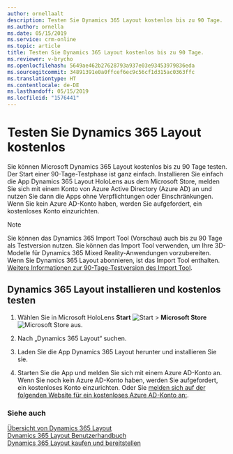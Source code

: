 ```yaml
---
author: ornellaalt
description: Testen Sie Dynamics 365 Layout kostenlos bis zu 90 Tage.
ms.author: ornella
ms.date: 05/15/2019
ms.service: crm-online
ms.topic: article
title: Testen Sie Dynamics 365 Layout kostenlos bis zu 90 Tage.
ms.reviewer: v-brycho
ms.openlocfilehash: 5649ae462b27628793a937e03e93453979836eda
ms.sourcegitcommit: 34891391e0a0ffcef6ec9c56cf1d315ac0363ffc
ms.translationtype: HT
ms.contentlocale: de-DE
ms.lasthandoff: 05/15/2019
ms.locfileid: "1576441"
---
```

# <a name="try-dynamics-365-layout-for-free"></a>Testen Sie Dynamics 365 Layout kostenlos

Sie können Microsoft Dynamics 365 Layout kostenlos bis zu 90 Tage testen. Der Start einer 90-Tage-Testphase ist ganz einfach. Installieren Sie einfach die App Dynamics 365 Layout HoloLens aus dem Microsoft Store, melden Sie sich mit einem Konto von Azure Active Directory (Azure AD) an und nutzen Sie dann die Apps ohne Verpflichtungen oder Einschränkungen. Wenn Sie kein Azure AD-Konto haben, werden Sie aufgefordert, ein kostenloses Konto einzurichten.

> [!NOTE]
> Sie können das Dynamics 365 Import Tool (Vorschau) auch bis zu 90 Tage als Testversion nutzen. Sie können das Import Tool verwenden, um Ihre 3D-Modelle für Dynamics 365 Mixed Reality-Anwendungen vorzubereiten. Wenn Sie Dynamics 365 Layout abonnieren, ist das Import Tool enthalten. [Weitere Informationen zur 90-Tage-Testversion des Import Tool](https://docs.microsoft.com/en-us/dynamics365/mixed-reality/import-tool/try-import-tool-free).

## <a name="install-dynamics-365-layout-and-try-it-out-for-free"></a>Dynamics 365 Layout installieren und kostenlos testen

1. Wählen Sie in Microsoft HoloLens **Start** ![Start](media/d2a2ae5e90bdd0e0642abb5458af1016.png "Start") \> **Microsoft Store** ![Microsoft Store](media/2ac602b5a7855d312f3e7d924732acca.png "Microsoft Store") aus.

2. Nach „Dynamics 365 Layout“ suchen.

3. Laden Sie die App Dynamics 365 Layout herunter und installieren Sie sie.

4. Starten Sie die App und melden Sie sich mit einem Azure AD-Konto an. Wenn Sie noch kein Azure AD-Konto haben, werden Sie aufgefordert, ein kostenloses Konto einzurichten. Oder Sie [melden sich auf der folgenden Website für ein kostenloses Azure AD-Konto an:](https://docs.microsoft.com/en-us/azure/active-directory/fundamentals/active-directory-access-create-new-tenant). 

### <a name="see-also"></a>Siehe auch

[Übersicht von Dynamics 365 Layout](index.md)<br>
[Dynamics 365 Layout Benutzerhandbuch](user-guide.md)<br>
[Dynamics 365 Layout kaufen und bereitstellen](buy-and-deploy-layout.md)
